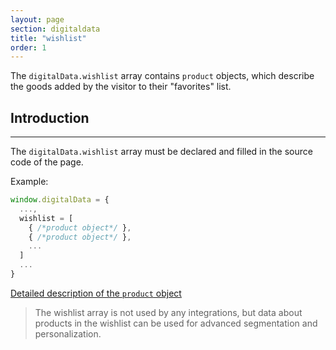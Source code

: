 ```yaml
---
layout: page
section: digitaldata
title: "wishlist"
order: 1
---
```


The `digitalData.wishlist` array contains `product` objects, which describe the goods added by the visitor to their "favorites" list.


## Introduction
------
The `digitalData.wishlist` array must be declared and filled in the source code of the page.

Example:
```javascript
window.digitalData = {
  ...,
  wishlist = [
    { /*product object*/ },
    { /*product object*/ },
    ...
  ]
  ...
}
```
[Detailed description of the `product` object](/digitaldata/product)

>The wishlist array is not used by any integrations, but data about products in the wishlist can be used for advanced segmentation and personalization.
